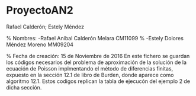 # ProyectoAN2
Rafael Calderón; Estely Méndez



% Nombres: -Rafael Aníbal Calderón Melara  CM11099
%          -Estely Dolores Méndez Moreno   MM09204

% Fecha de creación: 15 de Noviembre de 2016
En este fichero se guardan los códigos necesarios del problema de aproximación de la solución de la ecuación de Poisson implmentando el método de diferencias finitas, expuesto en la sección 12.1 de libro de Burden, donde aparece como algoritmo 12.1.
Estos codigos replican la tabla de ejecucón del ejemplo 2 de dicha sección.
